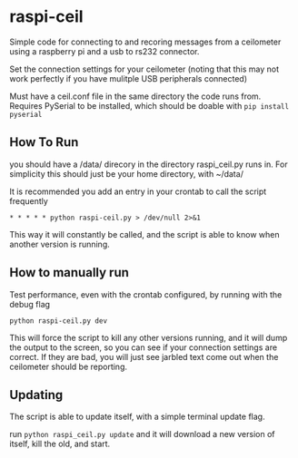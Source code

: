 raspi-ceil
==========

Simple code for connecting to and recoring messages from a ceilometer using a raspberry pi and a usb to rs232 connector.

Set the connection settings for your ceilometer (noting that this may not work perfectly if you have mulitple USB peripherals connected)

Must have a ceil.conf file in the same directory the code runs from. Requires PySerial to be installed, which should be doable with `pip install pyserial`

How To Run
----------

you should have a /data/ direcory in the directory raspi_ceil.py runs in. For simplicity this should just be your home directory, with ~/data/

It is recommended you add an entry in your crontab to call the script frequently

`* * * * * python raspi-ceil.py > /dev/null 2>&1`

This way it will constantly be called, and the script is able to know when another version is running.

How to manually run
-------------------
Test performance, even with the crontab configured, by running with the debug flag

`python raspi-ceil.py dev`

This will force the script to kill any other versions running, and it will dump the output to the screen, so you can see if your connection settings are correct. If they are bad, you will just see jarbled text come out when the ceilometer should be reporting. 

Updating
--------
The script is able to update itself, with a simple  terminal update flag.

run `python raspi_ceil.py update` and it will download a new version of itself, kill the old, and start.

